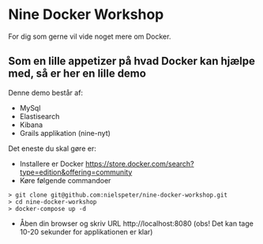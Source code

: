 # Nine Docker Workshop

For dig som gerne vil vide noget mere om Docker.

## Som en lille appetizer på hvad Docker kan hjælpe med, så er her en lille demo
 
Denne demo består af:
*	MySql
*	Elastisearch
*	Kibana
*	Grails applikation (nine-nyt) 

Det eneste du skal gøre er: 
* Installere er Docker https://store.docker.com/search?type=edition&offering=community
* Køre følgende commandoer
```
> git clone git@github.com:nielspeter/nine-docker-workshop.git
> cd nine-docker-workshop
> docker-compose up -d
```
* Åben din browser og skriv URL http://localhost:8080 (obs! Det kan tage 10-20 sekunder for applikationen er klar)
